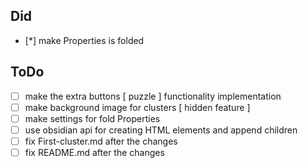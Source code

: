 ## Did

-   [*] make Properties is folded

## ToDo

-   [ ] make the extra buttons [ puzzle ] functionality implementation
-   [ ] make background image for clusters [ hidden feature ]
-   [ ] make settings for fold Properties
-   [ ] use obsidian api for creating HTML elements and append children
-   [ ] fix First-cluster.md after the changes
-   [ ] fix README.md after the changes
